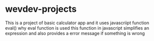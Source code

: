 # wevdev-projects
This is a project of basic calculator app and it uses javascriipt function eval()
why eval function is used
this function in javascript simplifies an expression and also provides a error message if something is wrong
